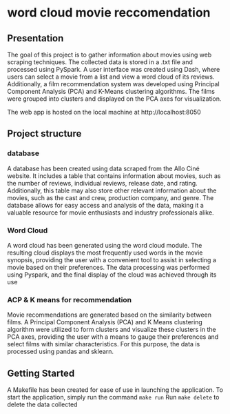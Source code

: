 # word cloud movie reccomendation 
## Presentation

The goal of this project is to gather information about movies using web scraping techniques. The collected data is stored in a .txt file and processed using PySpark. A user interface was created using Dash, where users can select a movie from a list and view a word cloud of its reviews. Additionally, a film recommendation system was developed using Principal Component Analysis (PCA) and K-Means clustering algorithms. The films were grouped into clusters and displayed on the PCA axes for visualization.

The web app is hosted on the local machine at http://localhost:8050

## Project structure

### database

A database has been created using data scraped from the Allo Ciné website. It includes a table that contains information about movies, such as the number of reviews, individual reviews, release date, and rating. Additionally, this table may also store other relevant information about the movies, such as the cast and crew, production company, and genre. The database allows for easy access and analysis of the data, making it a valuable resource for movie enthusiasts and industry professionals alike.

### Word Cloud
A word cloud has been generated using the word cloud module. The resulting cloud displays the most frequently used words in the movie synopsis, providing the user with a convenient tool to assist in selecting a movie based on their preferences. The data processing was performed using Pyspark, and the final display of the cloud was achieved through its use

### ACP & K means for recommendation 

Movie recommendations are generated based on the similarity between films. A Principal Component Analysis (PCA) and K Means clustering algorithm were utilized to form clusters and visualize these clusters in the PCA axes, providing the user with a means to gauge their preferences and select films with similar characteristics.
For this purpose, the data is processed using pandas and sklearn.  

## Getting Started

A Makefile has been created for ease of use in launching the application. To start the application, simply run the command ```make run```
Run ```make delete``` to delete the data collected 
